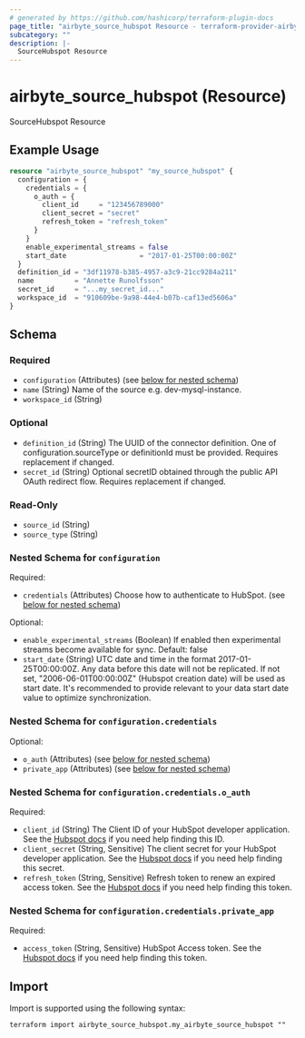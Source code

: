 ```yaml
---
# generated by https://github.com/hashicorp/terraform-plugin-docs
page_title: "airbyte_source_hubspot Resource - terraform-provider-airbyte"
subcategory: ""
description: |-
  SourceHubspot Resource
---
```


# airbyte_source_hubspot (Resource)

SourceHubspot Resource

## Example Usage

```terraform
resource "airbyte_source_hubspot" "my_source_hubspot" {
  configuration = {
    credentials = {
      o_auth = {
        client_id     = "123456789000"
        client_secret = "secret"
        refresh_token = "refresh_token"
      }
    }
    enable_experimental_streams = false
    start_date                  = "2017-01-25T00:00:00Z"
  }
  definition_id = "3df11978-b385-4957-a3c9-21cc9284a211"
  name          = "Annette Runolfsson"
  secret_id     = "...my_secret_id..."
  workspace_id  = "910609be-9a98-44e4-b07b-caf13ed5606a"
}
```

<!-- schema generated by tfplugindocs -->
## Schema

### Required

- `configuration` (Attributes) (see [below for nested schema](#nestedatt--configuration))
- `name` (String) Name of the source e.g. dev-mysql-instance.
- `workspace_id` (String)

### Optional

- `definition_id` (String) The UUID of the connector definition. One of configuration.sourceType or definitionId must be provided. Requires replacement if changed.
- `secret_id` (String) Optional secretID obtained through the public API OAuth redirect flow. Requires replacement if changed.

### Read-Only

- `source_id` (String)
- `source_type` (String)

<a id="nestedatt--configuration"></a>
### Nested Schema for `configuration`

Required:

- `credentials` (Attributes) Choose how to authenticate to HubSpot. (see [below for nested schema](#nestedatt--configuration--credentials))

Optional:

- `enable_experimental_streams` (Boolean) If enabled then experimental streams become available for sync. Default: false
- `start_date` (String) UTC date and time in the format 2017-01-25T00:00:00Z. Any data before this date will not be replicated. If not set, "2006-06-01T00:00:00Z" (Hubspot creation date) will be used as start date. It's recommended to provide relevant to your data start date value to optimize synchronization.

<a id="nestedatt--configuration--credentials"></a>
### Nested Schema for `configuration.credentials`

Optional:

- `o_auth` (Attributes) (see [below for nested schema](#nestedatt--configuration--credentials--o_auth))
- `private_app` (Attributes) (see [below for nested schema](#nestedatt--configuration--credentials--private_app))

<a id="nestedatt--configuration--credentials--o_auth"></a>
### Nested Schema for `configuration.credentials.o_auth`

Required:

- `client_id` (String) The Client ID of your HubSpot developer application. See the <a href="https://legacydocs.hubspot.com/docs/methods/oauth2/oauth2-quickstart">Hubspot docs</a> if you need help finding this ID.
- `client_secret` (String, Sensitive) The client secret for your HubSpot developer application. See the <a href="https://legacydocs.hubspot.com/docs/methods/oauth2/oauth2-quickstart">Hubspot docs</a> if you need help finding this secret.
- `refresh_token` (String, Sensitive) Refresh token to renew an expired access token. See the <a href="https://legacydocs.hubspot.com/docs/methods/oauth2/oauth2-quickstart">Hubspot docs</a> if you need help finding this token.


<a id="nestedatt--configuration--credentials--private_app"></a>
### Nested Schema for `configuration.credentials.private_app`

Required:

- `access_token` (String, Sensitive) HubSpot Access token. See the <a href="https://developers.hubspot.com/docs/api/private-apps">Hubspot docs</a> if you need help finding this token.

## Import

Import is supported using the following syntax:

```shell
terraform import airbyte_source_hubspot.my_airbyte_source_hubspot ""
```
